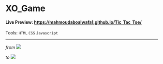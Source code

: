 # XO_Game

#### Live Preview:  https://mahmoudaboalwafa1.github.io/Tic_Tac_Toe/

Tools: `HTML` `CSS` `Javascript`
***

_from_
<img src="https://github.com/mahmoudaboalwafa1/XO_Game/assets/109794013/d34f233c-7018-49d7-b1b2-90cd1ac79295"/>

_to_
<img src="https://github.com/mahmoudaboalwafa1/Tic_Tac_Toe/assets/109794013/fa6b22ea-cfc1-4ff9-b5c2-4568842fcecf"/>
